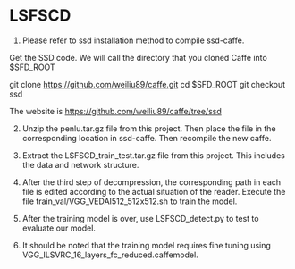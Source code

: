 # LSFSCD
1. Please refer to ssd installation method to compile ssd-caffe.

Get the SSD code. We will call the directory that you cloned Caffe into $SFD_ROOT

git clone https://github.com/weiliu89/caffe.git
cd $SFD_ROOT
git checkout ssd

The website is https://github.com/weiliu89/caffe/tree/ssd


2. Unzip the penlu.tar.gz file from this project. Then place the file in the corresponding location in ssd-caffe. Then recompile the new caffe.


3. Extract the LSFSCD_train_test.tar.gz file from this project. This includes the data and network structure.


4. After the third step of decompression, the corresponding path in each file is edited according to the actual situation of the reader. Execute the file train_val/VGG_VEDAI512_512x512.sh to train the model.


5. After the training model is over, use LSFSCD_detect.py to test to evaluate our model.


6. It should be noted that the training model requires fine tuning using VGG_ILSVRC_16_layers_fc_reduced.caffemodel.
